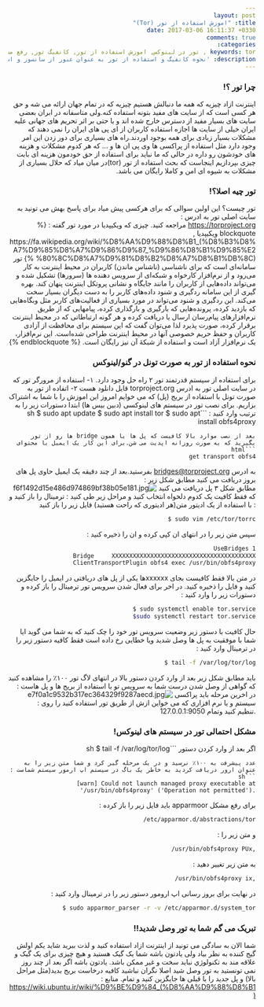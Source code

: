 ```yaml
---
layout: post
title: "اموزش استفاده از تور (Tor)"
date: 2017-03-06 16:11:37 +0330
comments: true
categories: 
keywords: tor , تور در لینوکس, اموزش استفاده از تور, کانفیگ تور, رفع مشکل تور در لینوکس,اینترنت ازاد 
description: 'نحوه کانفیگ و استفاده از تور به عنوان عبور از سانسور و استفاده از اینترنت ازاد'
---
```

<body dir="rtl">
<h3>چرا تور ؟!</h3>
<p>
اینترنت ازاد چیزیه که همه ما دنبالش هستیم چیزیه که در تمام جهان ارائه می شه و حق هر کسی است که از سایت های مفید بتونه استفاده کنه.ولی متاسفانه در ابران بعضی سایت های بسیار مفید از دسترس خارج شده اند و یا حتی بر اثر تحریم های جهانی علیه ایران خیلی از سایت ها اجازه استفاده کاربران از ای پی های ایران را نمی دهند که مشکلات بسیار زیادی برای همه بوجود اوردند.راه های بسیاری برای دور زدن این امر وجود دارد مثل استفاده از پراکسی ها وی پی ان ها و ... که هر کدوم مشکلات و هزینه های خودشون رو داره در حالی که ما نباید برای استفاده از حق خودمون هزینه ای بابت چیزی بپردازیم اینجاست که بحث استفاده از تور (tor)در میان میاد که حلال بسیاری از مشکلات به شیوه ای امن و کاملا رایگان می باشد.
</p>
<h3>تور چیه اصلا؟!</h3>
<p>
تور چیست؟ این اولین سوالی که برای هرکسی پیش میاد برای پاسخ بهش می تونید به سایت اصلی تور به ادرس : <br>
<a href="https://torproject.org">https://torproject.org</a>
مراجعه کنید.
چیزی که ویکیپدیا در مورد تور گفته : 
{% blockquote ویکیپدیا , https://fa.wikipedia.org/wiki/%D8%AA%D9%88%D8%B1_(%D8%B3%D8%A7%D9%85%D8%A7%D9%86%D9%87_%D9%86%D8%B1%D9%85%E2%80%8C%D8%A7%D9%81%D8%B2%D8%A7%D8%B1%DB%8C) %}
تور سامانه‌ای است که برای ناشناسی (ناشناس ماندن) کاربران در محیط اینترنت به کار می‌رود و از نرم‌افزار کارخواه و شبکه‌ای از سرویس دهنده ها (سرورها) تشکیل شده و می‌تواند داده‌هایی از کاربران را مانند جایگاه و نشانی پروتکل اینترنت پنهان کند. بهره گیری از این سامانه ردگیری و شنود داده‌های کاربر را به دست دیگران بسیار سخت می‌کند. این ردگیری و شنود می‌تواند در مورد بسیاری از فعالیت‌های کاربر مثل وبگاه‌هایی که بازدید کرده، پرونده‌هایی که بارگیری و بارگذاری کرده، پیامهایی که از طریق نرم‌افزارهای پیام‌رسان ارسال یا دریافت کرده و هر گونه ارتباطاتی که در محیط اینترنت برقرار کرده، صورت پذیرد لذا می‌توان گفت که این سیستم برای محافظت از آزادی کاربران و حفظ حریم خصوصی آنها در محیط اینترنت طراحی شده‌است. این نرم‌افزار، یک نرم‌افزار آزاد است و استفاده از شبکهٔ آن نیز رایگان است.
{% endblockquote %}

</p>
<h3>نحوه استفاده از تور به صورت تونل در گنو/لینوکس</h3>
<p>
برای استفاده از سیستم قدرتمند تور ۲ راه حل وجود دارد. ۱- استفاده از مرورگر تور که در سایت اصلی تور به ادرس torproject.org قایل دانلود هست
۲- اتفاده از تور به صورت تونل با استفاده از بریج (پل) که می خوایم امروز این اموزش را با شما به اشتراک بزاریم.
برای نصب تور در سیستم های لینوکسی (دبین بیس ها) ابتدا دستورات زیر را به ترتیب وارد کنید :
```sh
‪$ sudo apt update
‪$ sudo apt install tor 
‪$ sudo apt install obfs4proxy

```
بعد از نصب موارد بالا کافیست که پل ها یا همون bridge ها رو از تور بگیرید که به صورت روزانه اپدیت می شن.برای این کار یک ایمیل با محتوای 
```html
‪get transport obfs4
```
به ادرس bridges@torproject.org بفرستید.بعد از چند دقیقه یک ایمیل حاوی پل های بروز دریافت می کنید مطابق شکل زیر : 
‪<img src="https://pichoster.net/images/2017/03/06/f6f1492d15e486d974869bf38b05e181.jpg" alt="f6f1492d15e486d974869bf38b05e181.jpg" border="0" />
مطابق شکل ۳ پل دریافت می کنید که فقط کافیت یک کدوم دلخواه انتخاب کنید و مراحل زیر طی کنید :
ترمینال را باز کنید و با استفاده از یک ادیتور متن(هر ادیتوری که راحت هستید) فایل زیر را باز کنید : 
```sh
‪$ sudo vim /etc/tor/torrc
```
سپس متن زیر را در انتهای ان کپی کرده و ان را ذخیره کنید :
```sh
‪‪UseBridges 1
‪Bridge     XXXXXXXXXXXXXXXXXXXXXXXXXXXXXXXXXXXXXXXXX
‪ClientTransportPlugin obfs4 exec /usr/bin/obfs4proxy

```
در متن بالا فقط کافیست بجای xxxxxxها یکی از پل های دریافتی در ایمیل را جایگزین کنید و فایل را ذخیره کنید.
در اخر برای فعال شدن سرویس تور ترمینال را باز کرده و دستورات زیر را وارد کنید :
```sh
‪$ sudo systemctl enable tor.service
‪$sudo systemctl restart tor.service

```
حال کافیت با دستور زیر وضعیت سرویس تور خود را چک کنید که به شما می گوید ایا شما با موفقیت به پل ها وصل شدید ویا خطایی رخ داده است فقط کافیه دستور زیر را در ترمینال وارد کنید :
```sh
‪$ tail -f /var/log/tor/log

```
باید مطابق شکل زیر بعد از وارد کردن دستور بالا در انتهای لاگ تور ۱۰۰٪ را مشاهده کنید که گواهی از وصل شدن درست شما به سرویس تو با استفاده از بریج ها و پل هاست :
‪<img src="https://pichoster.net/images/2017/03/06/e7f0a1c9532b317ec364329f9287aecd.jpg" alt="e7f0a1c9532b317ec364329f9287aecd.jpg" border="0" />
در اخرین مرحله باید پراکسی سیستم و یا نرم افزاری که می خواین ازش از طریق تور استفاده کنید را روی :
127.0.0.1:9050‪
تنظیم کنید وتمام.


</p>
<h3>مشکل احتمالی تور در سیستم های لینوکس!</h3>
<p>
اگر بعد از وارد کردن دستور 
```sh
‪$ tail -f /var/log/tor/log

```
عدد پیشرفت به ۱۰۰٪ نرسید و در یک مرحله گیر کرد و شما متن زیر را به عنوان ارور دریافت کردید به خاطر یک باگ در سیستم اپ ارمور سیستم شماست : 
```sh
‪[warn] Could not launch managed proxy executable at '/usr/bin/obfs4proxy' ('Operation not permitted').
```
برای رفع مشکل apparmoor باید فایل زیر را باز کرده : 
```sh
‪/etc/apparmor.d/abstractions/tor
```
و متن زیر را : 
```sh 
‪/usr/bin/obfs4proxy PUx,
```
به متن زیر تغییر دهید : 
```sh
‪/usr/bin/obfs4proxy ix,
```
در نهایت برای بروز رسانی اپ ارومور دستور زیر را در ترمینال وارد کنید :
```sh
‪$ sudo apparmor_parser -r -v /etc/apparmor.d/system_tor
```
</p>
<h3>تبریک می گم شما به تور وصل شدید!!</h3>
<p>
شما الان به سادگی می تونید از اینترنت ازاد استفاده کنید و لذت ببرید شاید یکم اولش گیج کننده به نظر بیاد ولی یادتون باشه شما یک گیک هستید و هیچ چیزی برای یک گیک و علاقه مند به تکنولوژي نباید سخت و غیر ممکن باشد.
یادتون باشه اگر بعد از چند روز نمی تونستید به تور وصل شید اصلا نگران نباشید کافیه درخاست بریج بدید(مثل مراحل بالا) و پل جدید را با قبلی ها جایگزین کنید و تمام.
منابع :
‪<a href="https://wiki.ubuntu.ir/wiki/%D9%BE%D9%84_(%D8%AA%D9%88%D8%B1)">https://wiki.ubuntu.ir/wiki/%D9%BE%D9%84_(%D8%AA%D9%88%D8%B1)</a>

</p>





















</body>
